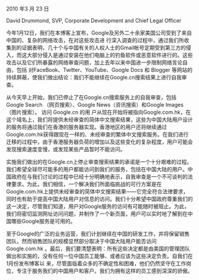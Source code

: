 2010 年3 月 23 日

David Drummond, SVP, Corporate Development and Chief Legal Officer

今年1月12日，我们在本博客上宣布，Google及另外二十余家美国公司受到了来自中国的、复杂的网络攻击，在对这些攻击进 行深入调查的过程中，通过我们所收集到的证据表明，几十个与中国有关的人权人士的Gmail帐号定期受到第三方的侵入，而这大部分侵入是通过安装在他们电脑上的钓鱼软件或恶意软件进行的。这些攻击以及它们所暴露的网络审查问题，加上去年以来中国进一步限制网络言论自由，包括 对FaceBook、Twitter、YouTube、Google Docs 和 Blogger 等网站的持续屏蔽，使我们做出结论：我们不能继续在Google.cn搜索结果上进行自我审查。

从今天早上开始，我们已停止了在Google.cn搜索服务上的自我审查，包括 Google Search （网页搜索）、Google News（资讯搜索）和Google Images （图片搜索）。 访问 Google.cn 的用 户从现在开始将被指向Google.com.hk，在这个域名上，我们将提供未经审查的简体中文搜索结果，这些为中国大陆用户设计的服务将通过我们在香港的服务器实现。香港地区的用户还将继续通过Google.com.hk获得跟现在一样的、未经审查的繁体中文搜索服务。在我们进行迁移的过程中，由于香港服务器负荷的增加以及这些变化的复杂程度，用户可能会发现搜索速度变慢，或发现某些产品暂时不能访问。

实施我们做出的在Google.cn上停止审查搜索结果的承诺是一个十分艰难的过程。我们希望全球尽可能多的用户都能访问到我们的服务，包括在中国大陆的用户。中国政府在与我们讨论的过程中已经十分明确地表示，自我审查是一个不可谈判的法律要求。为此，我们相信，一个解决我们所面临挑战的可行方案是在Google.com.hk上提供未经审查的简体中文搜索结果——它完全符合法律要求，同时也有助于提高中国大陆用户对信息的访问。我们十分希望中国政府尊重我们的这一决定，尽管我们知道，用户对Google服务的访问有可能随时被阻止。为此，我们将密切监测网址访问问题，并制作了一个新页面，用户可以实时地了解到在中国哪些Google服务是可用的。

至于Google的广泛的业务运营，我们计划继续在中国的研发工作，并将保留销售团队，然而销售团队的规模显然部分取决于中国大陆用户能否访问Google.com.hk 。最后，我们要清楚表明：所有这些决定都是由美国的管理团队做出和实施的，没有任何一位中国员工能够、或者应该为这些决定负责。自我们在1月份发布博客以 来，尽管面临着众多的不确定性和困难，他们仍然坚守在工作岗位，专注于服务我们的中国用户和客户。我们为拥有这样的员工感到深深的骄傲。


